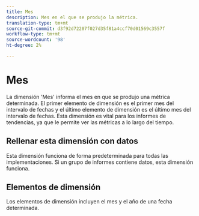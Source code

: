 ```yaml
---
title: Mes
description: Mes en el que se produjo la métrica.
translation-type: tm+mt
source-git-commit: d3f92d72207f027d35f81a4ccf70d01569c3557f
workflow-type: tm+mt
source-wordcount: '98'
ht-degree: 2%

---
```



# Mes

La dimensión &#39;Mes&#39; informa el mes en que se produjo una métrica determinada. El primer elemento de dimensión es el primer mes del intervalo de fechas y el último elemento de dimensión es el último mes del intervalo de fechas. Esta dimensión es vital para los informes de tendencias, ya que le permite ver las métricas a lo largo del tiempo.

## Rellenar esta dimensión con datos

Esta dimensión funciona de forma predeterminada para todas las implementaciones. Si un grupo de informes contiene datos, esta dimensión funciona.

## Elementos de dimensión

Los elementos de dimensión incluyen el mes y el año de una fecha determinada.
